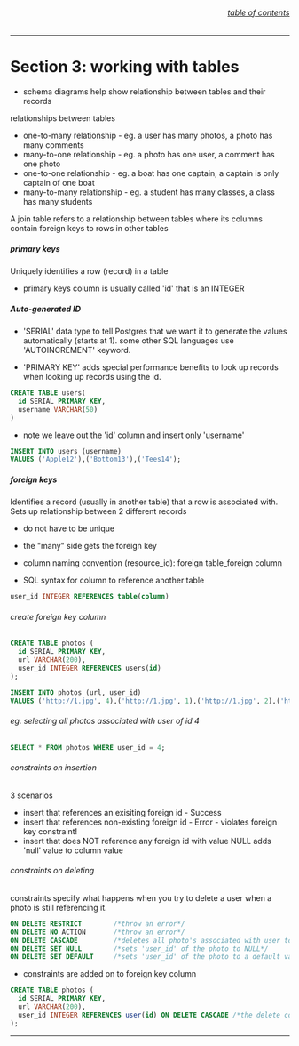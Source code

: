 ###### <div style="text-align:right">[table of contents](#table-of-contents)</div>

---

# Section 3: working with tables

- schema diagrams help show relationship between tables and their records

relationships between tables

- one-to-many relationship - eg. a user has many photos, a photo has many comments
- many-to-one relationship - eg. a photo has one user, a comment has one photo
- one-to-one relationship - eg. a boat has one captain, a captain is only captain of one boat
- many-to-many relationship - eg. a student has many classes, a class has many students

A join table refers to a relationship between tables where its columns contain foreign keys to rows in other tables

##### primary keys

Uniquely identifies a row (record) in a table

- primary keys column is usually called 'id' that is an INTEGER

##### Auto-generated ID

- 'SERIAL' data type to tell Postgres that we want it to generate the values automatically (starts at 1). some other SQL languages use 'AUTOINCREMENT' keyword.

- 'PRIMARY KEY' adds special performance benefits to look up records when looking up records using the id.

```SQL
CREATE TABLE users(
  id SERIAL PRIMARY KEY,
  username VARCHAR(50)
)
```

- note we leave out the 'id' column and insert only 'username'

```SQL
INSERT INTO users (username)
VALUES ('Apple12'),('Bottom13'),('Tees14');
```

##### foreign keys

Identifies a record (usually in another table) that a row is associated with.
Sets up relationship between 2 different records

- do not have to be unique

- the "many" side gets the foreign key

- column naming convention (resource_id): foreign table_foreign column

- SQL syntax for column to reference another table

```SQL
user_id INTEGER REFERENCES table(column)
```

###### create foreign key column

```SQL
CREATE TABLE photos (
  id SERIAL PRIMARY KEY,
  url VARCHAR(200),
  user_id INTEGER REFERENCES users(id)
);
```

```SQL
INSERT INTO photos (url, user_id)
VALUES ('http://1.jpg', 4),('http://1.jpg', 1),('http://1.jpg', 2),('http://1.jpg', 4);
```

###### eg. selecting all photos associated with user of id 4

```SQL
SELECT * FROM photos WHERE user_id = 4;
```

###### constraints on insertion

3 scenarios

- insert that references an exisiting foreign id - Success
- insert that references non-existing foreign id - Error - violates foreign key constraint!
- insert that does NOT reference any foreign id with value NULL adds 'null' value to column value

###### constraints on deleting

constraints specify what happens when you try to delete a user when a photo is still referencing it.

```SQL
ON DELETE RESTRICT        /*throw an error*/
ON DELETE NO ACTION       /*throw an error*/
ON DELETE CASCADE         /*deletes all photo's associated with user too*/
ON DELETE SET NULL        /*sets 'user_id' of the photo to NULL*/
ON DELETE SET DEFAULT     /*sets 'user_id' of the photo to a default value if provided*/
```

- constraints are added on to foreign key column

```SQL
CREATE TABLE photos (
  id SERIAL PRIMARY KEY,
  url VARCHAR(200),
  user_id INTEGER REFERENCES user(id) ON DELETE CASCADE /*the delete constraint is added to foreign key column*/
);
```

---

